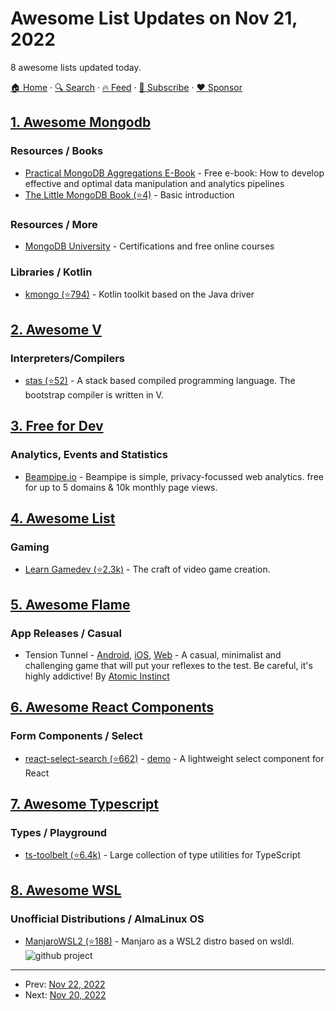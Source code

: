 # Awesome List Updates on Nov 21, 2022

8 awesome lists updated today.

[🏠 Home](/README.md) · [🔍 Search](https://www.trackawesomelist.com/search/) · [🔥 Feed](https://www.trackawesomelist.com/rss.xml) · [📮 Subscribe](https://trackawesomelist.us17.list-manage.com/subscribe?u=d2f0117aa829c83a63ec63c2f&id=36a103854c) · [❤️  Sponsor](https://github.com/sponsors/theowenyoung)



## [1. Awesome Mongodb](/content/ramnes/awesome-mongodb/README.md)

### Resources / Books

*   [Practical MongoDB Aggregations E-Book](https://www.practical-mongodb-aggregations.com/) - Free e-book: How to develop effective and optimal data manipulation and analytics pipelines
*   [The Little MongoDB Book (⭐4)](https://github.com/mongodb-developer/the-little-mongodb-book) - Basic introduction

### Resources / More

*   [MongoDB University](https://learn.mongodb.com/) - Certifications and free online courses

### Libraries / Kotlin

*   [kmongo (⭐794)](https://github.com/Litote/kmongo) - Kotlin toolkit based on the Java driver

## [2. Awesome V](/content/vlang/awesome-v/README.md)

### Interpreters/Compilers

*   [stas (⭐52)](https://github.com/l1mey112/stas/tree/0.1.0-v-compiler) - A stack based compiled programming language. The bootstrap compiler is written in V.

## [3. Free for Dev](/content/ripienaar/free-for-dev/README.md)

### Analytics, Events and Statistics

*   [Beampipe.io](https://beampipe.io) - Beampipe is simple, privacy-focussed web analytics. free for up to 5 domains & 10k monthly page views.

## [4. Awesome List](/content/sindresorhus/awesome/README.md)

### Gaming

*   [Learn Gamedev (⭐2.3k)](https://github.com/notpresident35/awesome-learn-gamedev#readme) - The craft of video game creation.

## [5. Awesome Flame](/content/flame-engine/awesome-flame/README.md)

### App Releases / Casual

*   Tension Tunnel - [Android](https://play.google.com/store/apps/details?id=com.atomicinstinct.tensiontunnel), [iOS](https://apps.apple.com/app/tension-tunnel/id1608041401), [Web](https://tensiontunnel.com/play) - A casual, minimalist and challenging game that will put your reflexes to the test. Be careful, it's highly addictive! By [Atomic Instinct](https://atomicinstinct.com)

## [6. Awesome React Components](/content/brillout/awesome-react-components/README.md)

### Form Components / Select

*   [react-select-search (⭐662)](https://github.com/tbleckert/react-select-search) - [demo](https://react-select-search.com/) - A lightweight select component for React

## [7. Awesome Typescript](/content/dzharii/awesome-typescript/README.md)

### Types / Playground

*   [ts-toolbelt (⭐6.4k)](https://github.com/millsp/ts-toolbelt) - Large collection of type utilities for TypeScript

## [8. Awesome WSL](/content/sirredbeard/Awesome-WSL/README.md)

### Unofficial Distributions / AlmaLinux OS

*   [ManjaroWSL2 (⭐188)](https://github.com/sileshn/ManjaroWSL2) - Manjaro as a WSL2 distro based on wsldl. ![github project](https://raw.githubusercontent.com/sirredbeard/Awesome-WSL/master/github-icon.png)

---

- Prev: [Nov 22, 2022](/content/2022/11/22/README.md)
- Next: [Nov 20, 2022](/content/2022/11/20/README.md)